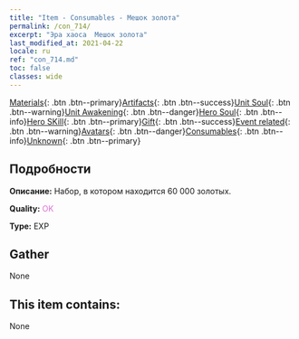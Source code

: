 ```yaml
---
title: "Item - Consumables - Мешок золота"
permalink: /con_714/
excerpt: "Эра хаоса  Мешок золота"
last_modified_at: 2021-04-22
locale: ru
ref: "con_714.md"
toc: false
classes: wide
---
```

 [Materials](/ItemsRU/){: .btn .btn--primary}[Artifacts](/ItemsRU/Artifacts/){: .btn .btn--success}[Unit Soul](/ItemsRU/UnitSoul/){: .btn .btn--warning}[Unit Awakening](/ItemsRU/UnitAwakening/){: .btn .btn--danger}[Hero Soul](/ItemsRU/HeroSoul/){: .btn .btn--info}[Hero SKill](/ItemsRU/HeroSkill/){: .btn .btn--primary}[Gift](/ItemsRU/Gift/){: .btn .btn--success}[Event related](/ItemsRU/Events/){: .btn .btn--warning}[Avatars](/ItemsRU/Avatars/){: .btn .btn--danger}[Consumables](/ItemsRU/Consumables/){: .btn .btn--info}[Unknown](/ItemsRU/Unknown/){: .btn .btn--primary}

## Подробности
 **Описание:** Набор, в котором находится 60 000 золотых.

 **Quality:** <span style="color: #DA70D6">OK</span>

 **Type:** EXP

## Gather

  None

## This item contains:

  None

